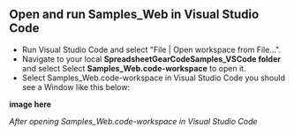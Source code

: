## Open and run Samples_Web in Visual Studio Code

  - Run Visual Studio Code and select "File | Open workspace from File...".
  - Navigate to your local **SpreadsheetGearCodeSamples_VSCode folder** and select Select **Samples_Web.code-workspace** to open it.
  - Select Samples_Web.code-workspace in Visual Studio Code you should see a Window like this below:

  **image here**
  
  *After opening Samples_Web.code-workspace in Visual Studio Code*
  



